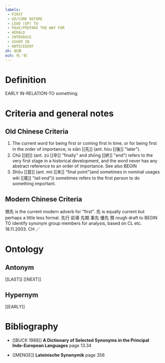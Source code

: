```yaml
---
labels: 
 - FIRST
 - GO/COME BEFORE
 - LEAD (UP) TO
 - PAVE/PREPARE THE WAY FOR
 - HERALD
 - INTRODUCE
 - USHER IN
 - ANTECEDENT
zh: 前導
och: 先／初
---
```


# Definition
EARLY IN-RELATION-TO something.
# Criteria and general notes
## Old Chinese Criteria
1. The current word for being first or coming first in time, or for being first in the order of importance, is xiān [[先]] (ant. hòu [[後]] "later").
2. Chū [[初]] (ant. zú [[卒]] "finally" and zhōng [[終]] "end") refers to the very first stage in a historical development, and the word never has any abstract reference to an order of importance. See also BEGIN
3. Shǒu [[首]] (ant. mò [[末]] "final point"(and sometimes in nominal usages wěi [[尾]] "tail end")) sometimes refers to the first person to do something important.
## Modern Chinese Criteria
預先 is the current modern adverb for "first".
先 is equally current but perhaps a little less formal.
先行
前導
先期
事先
優先
預
rough draft to BEGIN TO identify synonym group members for analysis, based on CL etc. 18.11.2003. CH ／
# Ontology

## Antonym
[[LAST]]
[[NEXT]]
## Hypernym
[[EARLY]]
# Bibliography
- [[BUCK 1988]]
**A Dictionary of Selected Synonyms in the Principal Indo-European Languages** page 13.34

- [[MENGE]]
**Lateinische Synonymik** page 356
